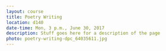 ```yaml
---
layout: course
title: Poetry Writing
location: d140
date-time: Mon, 3 p.m., June 30, 2017
description: Stuff goes here for a description of the page
photo: poetry-writing-dpc_64035611.jpg
---
```

